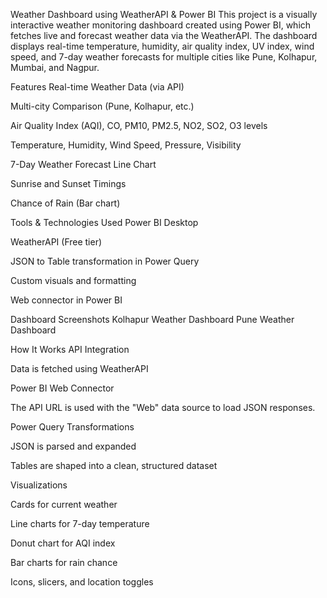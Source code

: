 Weather Dashboard using WeatherAPI & Power BI
This project is a visually interactive weather monitoring dashboard created using Power BI, which fetches live and forecast weather data via the WeatherAPI. The dashboard displays real-time temperature, humidity, air quality index, UV index, wind speed, and 7-day weather forecasts for multiple cities like Pune, Kolhapur, Mumbai, and Nagpur.

Features
Real-time Weather Data (via API)

Multi-city Comparison (Pune, Kolhapur, etc.)

Air Quality Index (AQI), CO, PM10, PM2.5, NO2, SO2, O3 levels

Temperature, Humidity, Wind Speed, Pressure, Visibility

7-Day Weather Forecast Line Chart

Sunrise and Sunset Timings

Chance of Rain (Bar chart)

Tools & Technologies Used
Power BI Desktop

WeatherAPI (Free tier)

JSON to Table transformation in Power Query

Custom visuals and formatting

Web connector in Power BI

Dashboard Screenshots
Kolhapur Weather Dashboard
Pune Weather Dashboard

How It Works
API Integration

Data is fetched using WeatherAPI

Power BI Web Connector

The API URL is used with the "Web" data source to load JSON responses.

Power Query Transformations

JSON is parsed and expanded

Tables are shaped into a clean, structured dataset

Visualizations

Cards for current weather

Line charts for 7-day temperature

Donut chart for AQI index

Bar charts for rain chance

Icons, slicers, and location toggles



